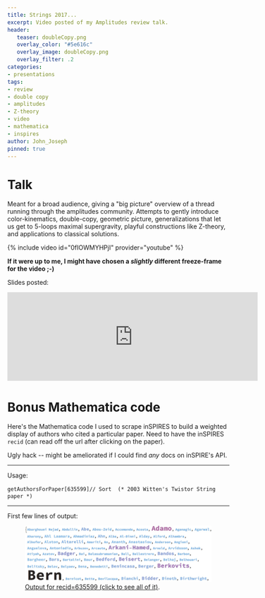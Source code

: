 ```yaml
---
title: Strings 2017...
excerpt: Video posted of my Amplitudes review talk.
header:
   teaser: doubleCopy.png
   overlay_color: "#5e616c"
   overlay_image: doubleCopy.png
   overlay_filter: .2
categories:
- presentations
tags:
- review
- double copy
- amplitudes
- Z-theory
- video
- mathematica
- inspires
author: John_Joseph
pinned: true
---
```


# Talk
Meant for a broad audience, giving a "big picture" overview of a thread running through the amplitudes community. Attempts to gently introduce  color-kinematics, double-copy, geometric picture, generalizations that let us get to 5-loops maximal supergravity, playful constructions like Z-theory, and applications to classical solutions.  


{% include video id="0fIOWMYHPjI" provider="youtube" %}

**If it were up to me, I might have chosen a *slightly* different freeze-frame for the video ;-)**


Slides posted:
<iframe src="https://widgets.figshare.com/articles/5164729/embed?show_title=1" width="568" height="201" frameborder="0"></iframe>


# Bonus Mathematica code

Here's the Mathematica code I used to scrape inSPIRES to build a weighted display of authors who cited a particular paper.  Need to have the inSPIRES <code>recid</code> (can read off the url after clicking on the paper).

<script src="https://gist.github.com/drjjmc/fe09d3fd267c5d2a6112af0377da223f.js"></script>

Ugly hack -- might be ameliorated if I could find *any* docs on inSPIRE's API.

--------

Usage:
```
getAuthorsForPaper[635599]// Sort  (* 2003 Witten's Twistor String paper *)
```

--------

First few lines of output:
<figure>
	<a href="/images/wittensTSCites.jpg"><img src="/images/croppedWittenTSAuthors.jpg"></a>
	<figcaption><a href="/images/wittensTSCites.jpg" title="Output for recid=635599">Output for recid=635599 (click to see all of it)</a>.</figcaption>
</figure>

